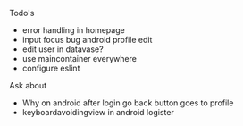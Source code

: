 Todo's
- error handling in homepage
- input focus bug android profile edit
- edit user in datavase?
- use maincontainer everywhere
- configure eslint

Ask about
- Why on android after login go back button goes to profile
- keyboardavoidingview in android logister